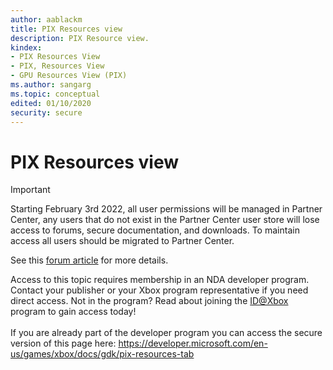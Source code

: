 ```yaml
---
author: aablackm
title: PIX Resources view
description: PIX Resource view.
kindex:
- PIX Resources View
- PIX, Resources View
- GPU Resources View (PIX)
ms.author: sangarg
ms.topic: conceptual
edited: 01/10/2020
security: secure
---
```


# PIX Resources view
> [!IMPORTANT]
> Starting February 3rd 2022, all user permissions will be managed in Partner Center, any users that do not exist in the Partner Center user store will lose access to forums, secure documentation, and downloads. To maintain access all users should be migrated to Partner Center. <p></p>See this <a href="https://forums.xboxlive.com/articles/132187/breaking-change-user-access-for-forums-secure-docu.html">forum article</a> for more details.  

 Access to this topic requires membership in an NDA developer program. Contact your publisher or your Xbox program representative if you need direct access. Not in the program? Read about joining the <a href="https://www.xbox.com/Developers/id">ID@Xbox</a> program to gain access today!  <br/><br/>If you are already part of the developer program you can access the secure version of this page here: <a target="_blank" href="https://developer.microsoft.com/en-us/games/xbox/docs/gdk/pix-resources-tab">https://developer.microsoft.com/en-us/games/xbox/docs/gdk/pix-resources-tab</a>